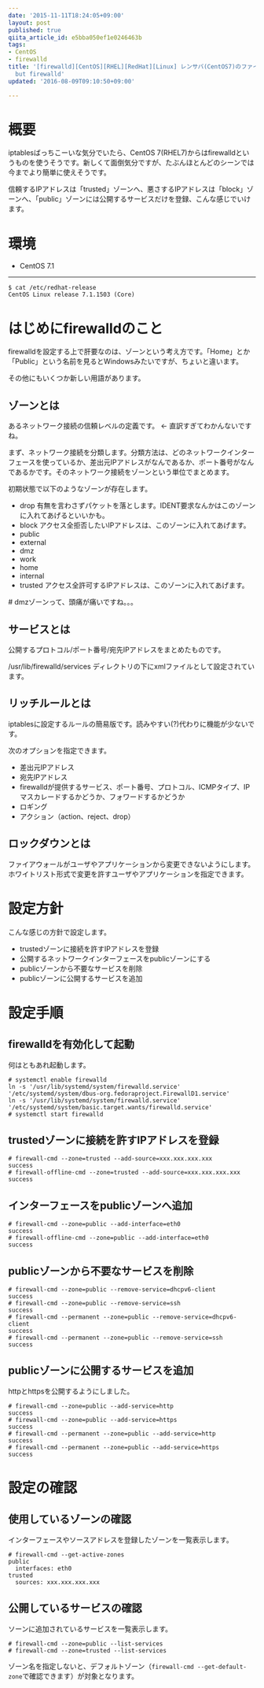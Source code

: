 ```yaml
---
date: '2015-11-11T18:24:05+09:00'
layout: post
published: true
qiita_article_id: e5bba050ef1e0246463b
tags:
- CentOS
- firewalld
title: '[firewalld][CentOS][RHEL][RedHat][Linux] レンサバ(CentOS7)のファイアウォール設定。not iptables,
  but firewalld'
updated: '2016-08-09T09:10:50+09:00'

---
```

  
# 概要  
  
iptablesばっちこーいな気分でいたら、CentOS 7(RHEL7)からはfirewalldというものを使うそうです。新しくて面倒気分ですが、たぶんほとんどのシーンでは今までより簡単に使えそうです。  
  
信頼するIPアドレスは「trusted」ゾーンへ、悪さするIPアドレスは「block」ゾーンへ、「public」ゾーンには公開するサービスだけを登録、こんな感じでいけます。  
  
# 環境  
  
 - CentOS 7.1  
  
****  
```text:
$ cat /etc/redhat-release
CentOS Linux release 7.1.1503 (Core)
```  
  
# はじめにfirewalldのこと  
  
firewalldを設定する上で肝要なのは、ゾーンという考え方です。「Home」とか「Public」という名前を見るとWindowsみたいですが、ちょいと違います。  
  
その他にもいくつか新しい用語があります。  
  
## ゾーンとは  
  
あるネットワーク接続の信頼レベルの定義です。 ← 直訳すぎてわかんないですね。  
  
まず、ネットワーク接続を分類します。分類方法は、どのネットワークインターフェースを使っているか、差出元IPアドレスがなんであるか、ポート番号がなんであるかです。そのネットワーク接続をゾーンという単位でまとめます。  
  
初期状態で以下のようなゾーンが存在します。  
  
 - drop 有無を言わさずパケットを落とします。IDENT要求なんかはこのゾーンに入れてあげるといいかも。  
 - block アクセス全拒否したいIPアドレスは、このゾーンに入れてあげます。  
 - public  
 - external  
 - dmz  
 - work  
 - home  
 - internal  
 - trusted アクセス全許可するIPアドレスは、このゾーンに入れてあげます。  
  
\# dmzゾーンって、頭痛が痛いですね。。。  
  
## サービスとは  
  
公開するプロトコル/ポート番号/宛先IPアドレスをまとめたものです。  
  
/usr/lib/firewalld/services ディレクトリの下にxmlファイルとして設定されています。  
  
## リッチルールとは  
  
iptablesに設定するルールの簡易版です。読みやすい(?)代わりに機能が少ないです。  
  
次のオプションを指定できます。  
  
 - 差出元IPアドレス  
 - 宛先IPアドレス  
 - firewalldが提供するサービス、ポート番号、プロトコル、ICMPタイプ、IPマスカレードするかどうか、フォワードするかどうか  
 - ロギング  
 - アクション（action、reject、drop）  
  
## ロックダウンとは  
  
ファイアウォールがユーザやアプリケーションから変更できないようにします。  
ホワイトリスト形式で変更を許すユーザやアプリケーションを指定できます。  
  
# 設定方針  
  
こんな感じの方針で設定します。  
  
 - trustedゾーンに接続を許すIPアドレスを登録  
 - 公開するネットワークインターフェースをpublicゾーンにする  
 - publicゾーンから不要なサービスを削除  
 - publicゾーンに公開するサービスを追加  
  
# 設定手順  
  
## firewalldを有効化して起動  
  
何はともあれ起動します。  
  
```
# systemctl enable firewalld
ln -s '/usr/lib/systemd/system/firewalld.service' '/etc/systemd/system/dbus-org.fedoraproject.FirewallD1.service'
ln -s '/usr/lib/systemd/system/firewalld.service' '/etc/systemd/system/basic.target.wants/firewalld.service'
# systemctl start firewalld
```  
  
## trustedゾーンに接続を許すIPアドレスを登録  
  
```
# firewall-cmd --zone=trusted --add-source=xxx.xxx.xxx.xxx
success
# firewall-offline-cmd --zone=trusted --add-source=xxx.xxx.xxx.xxx
success
```  
  
## インターフェースをpublicゾーンへ追加  
  
```
# firewall-cmd --zone=public --add-interface=eth0
success
# firewall-offline-cmd --zone=public --add-interface=eth0
success
```  
  
## publicゾーンから不要なサービスを削除  
  
```
# firewall-cmd --zone=public --remove-service=dhcpv6-client
success
# firewall-cmd --zone=public --remove-service=ssh
success
# firewall-cmd --permanent --zone=public --remove-service=dhcpv6-client
success
# firewall-cmd --permanent --zone=public --remove-service=ssh
success
```  
  
## publicゾーンに公開するサービスを追加  
  
httpとhttpsを公開するようにしました。  
  
```
# firewall-cmd --zone=public --add-service=http
success
# firewall-cmd --zone=public --add-service=https
success
# firewall-cmd --permanent --zone=public --add-service=http
success
# firewall-cmd --permanent --zone=public --add-service=https
success
```  
  
# 設定の確認  
  
## 使用しているゾーンの確認  
  
インターフェースやソースアドレスを登録したゾーンを一覧表示します。  
  
```
# firewall-cmd --get-active-zones
public
  interfaces: eth0
trusted
  sources: xxx.xxx.xxx.xxx
```  
  
## 公開しているサービスの確認  
  
ソーンに追加されているサービスを一覧表示します。  
  
```
# firewall-cmd --zone=public --list-services
# firewall-cmd --zone=trusted --list-services
```  
  
ゾーン名を指定しないと、デフォルトゾーン（`firewall-cmd --get-default-zone`で確認できます）が対象となります。  
  
  
  
